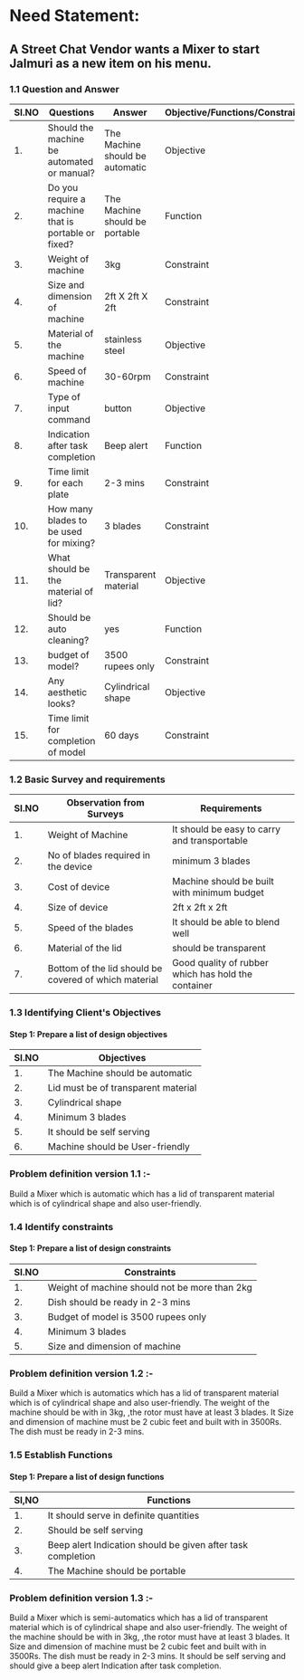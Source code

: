 # Need Statement:
## A Street Chat Vendor wants a Mixer to start Jalmuri as a new item on his menu.
### 1.1 Question and Answer
|SI.NO| Questions | Answer | Objective/Functions/Constraint |
|-----|-----------|--------|--------------------------------|
|1.|Should the machine be automated or manual?|The Machine should be automatic| Objective|
|2.|Do you require a machine that is  portable or fixed?| The Machine should be portable |Function |
|3.|Weight of machine|3kg| Constraint |
|4.|Size and dimension of machine|2ft X 2ft X 2ft| Constraint |
|5.|Material of the machine | stainless steel | Objective|
|6.|Speed of machine| 30-60rpm| Constraint |
|7.|Type of input command| button |Objective|
|8.|Indication after task completion| Beep alert |Function |
|9.|Time limit for each plate|2-3 mins |Constraint |
|10.|How many blades to be used for mixing? |3 blades |Constraint|
|11.|What should be the material of lid? |Transparent material |Objective |
|12.|Should be auto cleaning? |yes |Function|
|13.|budget of model?|3500 rupees only |Constraint |
|14.|Any aesthetic looks? | Cylindrical shape |Objective |
|15.|Time limit for completion of model |60 days |Constraint |

### 1.2 Basic Survey and requirements
|SI.NO| Observation from Surveys| Requirements|
|-----|-------------------------|-------------|
|1.|Weight of Machine| It should be easy to carry and transportable|
|2.|No of blades required in the device | minimum 3 blades|
|3.| Cost of device |Machine should be built with minimum budget|
|4.| Size of device | 2ft x 2ft x 2ft|
|5.| Speed of the blades| It should be able to blend well|
|6.|Material of the lid| should be transparent|
|7.|Bottom of the lid should be covered of which material| Good quality of rubber which has hold the container|


### 1.3 Identifying Client's Objectives
#### Step 1: Prepare a list of design objectives
|SI.NO| Objectives |
|-----|------------|
|1.| The Machine should be automatic|
|2.| Lid must be of transparent material |
|3.|Cylindrical shape|
|4.|Minimum 3 blades|
|5.|It should be self serving |
|6.|Machine should be User-friendly|

### Problem definition version 1.1 :-
Build a Mixer which is  automatic which has a lid of transparent material  which is of cylindrical shape and also user-friendly.

### 1.4 Identify constraints
#### Step 1: Prepare a list of design constraints
|SI.NO| Constraints|
|-----|------------|
|1.|Weight of machine should not be more than 2kg|
|2.|Dish should be ready in 2-3 mins|
|3.|Budget of model is 3500 rupees only|
|4.| Minimum 3 blades|
|5.|Size and dimension of machine|2ft x 2ft x2ft|

### Problem definition version 1.2 :-
Build a Mixer which is automatics which has a lid of transparent material  which is of cylindrical shape and also user-friendly. The weight of the machine should be with in 3kg, ,the rotor must have at least 3 blades. It Size and dimension of machine must be 2 cubic feet and built with in 3500Rs. The dish must be ready in 2-3 mins.

### 1.5 Establish Functions
#### Step 1: Prepare a list of design functions
|SI,NO| Functions |
|-----|-----------|
|1.|It should serve in definite quantities |
|2.|Should be self serving |
|3.|Beep alert Indication should be given after task completion |
|4.|The Machine should be portable|

### Problem definition version 1.3 :-
Build a Mixer which is semi-automatics which has a lid of transparent material which is of cylindrical shape and also user-friendly. The weight of the machine should be with in 3kg, ,the rotor must have at least 3 blades. It Size and dimension of machine must be 2 cubic feet and built with in 3500Rs. The dish must be ready in 2-3 mins. It should be self serving and should give a beep alert Indication  after task completion.
